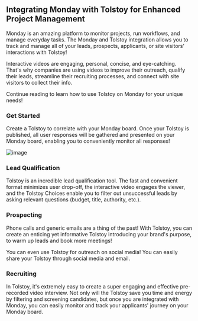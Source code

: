 ## Integrating Monday with Tolstoy for Enhanced Project Management

Monday is an amazing platform to monitor projects, run workflows, and manage everyday tasks. The Monday and Tolstoy integration allows you to track and manage all of your leads, prospects, applicants, or site visitors' interactions with Tolstoy!

Interactive videos are engaging, personal, concise, and eye-catching. That's why companies are using videos to improve their outreach, qualify their leads, streamline their recruiting processes, and connect with site visitors to collect their info.

Continue reading to learn how to use Tolstoy on Monday for your unique needs!

### Get Started

Create a Tolstoy to correlate with your Monday board. Once your Tolstoy is published, all user responses will be gathered and presented on your Monday board, enabling you to conveniently monitor all responses!

![image](https://github.com/user-attachments/assets/b5148061-5022-41b7-97f1-18800528f39e)

### Lead Qualification

Tolstoy is an incredible lead qualification tool. The fast and convenient format minimizes user drop-off, the interactive video engages the viewer, and the Tolstoy Choices enable you to filter out unsuccessful leads by asking relevant questions (budget, title, authority, etc.).

### Prospecting

Phone calls and generic emails are a thing of the past! With Tolstoy, you can create an enticing yet informative Tolstoy introducing your brand's purpose, to warm up leads and book more meetings!

You can even use Tolstoy for outreach on social media! You can easily share your Tolstoy through social media and email.

### Recruiting

In Tolstoy, it's extremely easy to create a super engaging and effective pre-recorded video interview. Not only will the Tolstoy save you time and energy by filtering and screening candidates, but once you are integrated with Monday, you can easily monitor and track your applicants' journey on your Monday board.